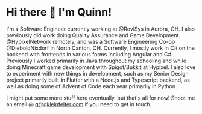 # Hi there 👋 I'm Quinn!

I'm a Software Engineer currently working at @RoviSys in Aurora, OH. I also previously did work doing Quality Assurance and Game Development @HypixelNetwork remotely, and was a Software Engineering Co-op @DieboldNixdorf in North Canton, OH. Currently, I mostly work in C# on the backend with frontends in various forms including Angular and C#. Previously I worked primarily in Java throughout my schooling and while doing Minecraft game development with Spigot/Bukkit at Hypixel. I also love to experiment with new things in development, such as my Senior Design project primarily built in Flutter with a Node.js and Typescript backend, as well as doing some of Advent of Code each year primarily in Python.

I might put some more stuff here eventually, but that's all for now! Shoot me an email @ q@qkleinfelter.com if you need to get in touch.

<!--
**qkleinfelter/qkleinfelter** is a ✨ _special_ ✨ repository because its `README.md` (this file) appears on your GitHub profile.

Here are some ideas to get you started:

- 🔭 I’m currently working on ...
- 🌱 I’m currently learning ...
- 👯 I’m looking to collaborate on ...
- 🤔 I’m looking for help with ...
- 💬 Ask me about ...
- 📫 How to reach me: ...
- 😄 Pronouns: ...
- ⚡ Fun fact: ...
-->
